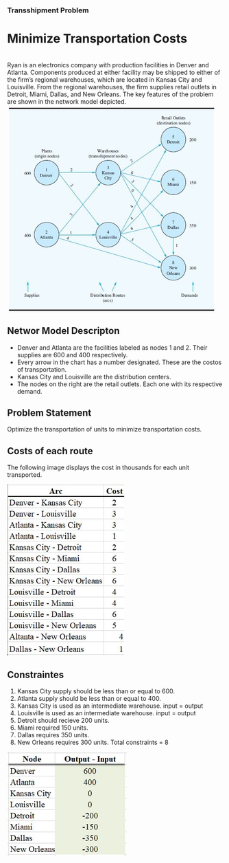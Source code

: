 ### Transshipment Problem
# Minimize Transportation Costs
<br>
Ryan is an electronics company with production facilities in Denver and Atlanta. Components produced
at either facility may be shipped to either of the firm’s regional warehouses, which
are located in Kansas City and Louisville. From the regional warehouses, the firm supplies
retail outlets in Detroit, Miami, Dallas, and New Orleans. The key features of the
problem are shown in the network model depicted.

<img src="https://raw.githubusercontent.com/juanduranc/imgs/master/transshipment2.JPG" />

Networ Model Descripton
-------------
  - Denver and Atlanta are the facilities labeled as nodes 1 and 2. Their supplies are 600 and 400 respectively.
  - Every arrow in the chart has a number designated. These are the costos of transportation.
  - Kansas City and Louisville are the distribution centers.
  - The nodes on the right are the retail outlets. Each one with its respective demand.

Problem Statement
-------------
Optimize the transportation of units to minimize transportation costs.

Costs of each route
-------------
The following image displays the cost in thousands for each unit transported.

<img src="https://raw.githubusercontent.com/juanduranc/imgs/master/transhipment Costs.JPG" />

Constraintes
-------------
  1) Kansas City supply should be less than or equal to 600.
  2) Atlanta supply should be less than or equal to 400.
  3) Kansas City is used as an intermediate warehouse. input = output
  4) Louisville is used as an intermediate warehouse. input = output
  5) Detroit should recieve 200 units.
  6) Miami required 150 units.
  7) Dallas requires 350 units.
  8) New Orleans requires 300 units.
Total constraints = 8

<img src="https://raw.githubusercontent.com/juanduranc/imgs/master/transhipment Constraints.JPG" />
